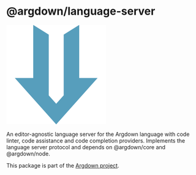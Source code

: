 # @argdown/language-server

![Argdown logo](../../argdown-arrow.png?raw=true "Argdown logo")

An editor-agnostic language server for the Argdown language with code linter, code assistance and code completion providers. Implements the language server protocol and depends on @argdown/core and @argdown/node.

This package is part of the [Argdown project](https://christianvoigt.github.io/argdown).